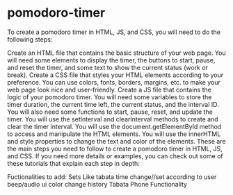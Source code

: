 # pomodoro-timer

To create a pomodoro timer in HTML, JS, and CSS, you will need to do the following steps:

Create an HTML file that contains the basic structure of your web page. You will need some elements to display the timer,
the buttons to start, pause, and reset the timer, and some text to show the current status (work or break).
Create a CSS file that styles your HTML elements according to your preference. You can use colors, fonts, borders, margins, etc. to make your web page look nice and user-friendly.
Create a JS file that contains the logic of your pomodoro timer. You will need some variables to store the timer duration, the current time left, the current status, and the interval ID. You will also need some functions to start, pause, reset, and update the timer. You will use the setInterval and clearInterval methods to create and clear the timer interval. You will use the document.getElementById method to access and manipulate the HTML elements. You will use the innerHTML and style properties to change the text and color of the elements.
These are the main steps you need to follow to create a pomodoro timer in HTML, JS, and CSS. If you need more details or examples, you can check out some of these tutorials that explain each step in depth:

Fuctionalities to add:
Sets Like tabata
time change//set according to user
beep/audio
ui
color change
history
Tabata
Phone Functionality
